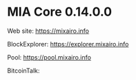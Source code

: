 MIA Core 0.14.0.0
===============================

Web site: https://mixairo.info

BlockExplorer: https://explorer.mixairo.info

Pool: https://pool.mixairo.info

BitcoinTalk: 

